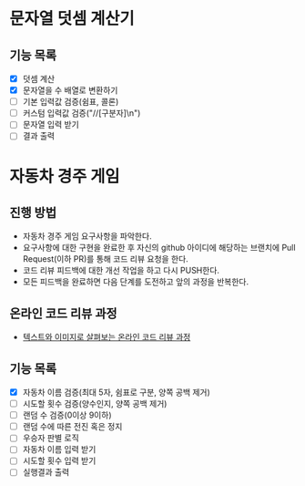 # 문자열 덧셈 계산기
## 기능 목록
- [x] 덧셈 계산
- [x] 문자열을 수 배열로 변환하기
- [ ] 기본 입력값 검증(쉼표, 콜론)
- [ ] 커스텀 입력값 검증("//[구분자]\n")
- [ ] 문자열 입력 받기
- [ ] 결과 출력

# 자동차 경주 게임
## 진행 방법
* 자동차 경주 게임 요구사항을 파악한다.
* 요구사항에 대한 구현을 완료한 후 자신의 github 아이디에 해당하는 브랜치에 Pull Request(이하 PR)를 통해 코드 리뷰 요청을 한다.
* 코드 리뷰 피드백에 대한 개선 작업을 하고 다시 PUSH한다.
* 모든 피드백을 완료하면 다음 단계를 도전하고 앞의 과정을 반복한다.

## 온라인 코드 리뷰 과정
* [텍스트와 이미지로 살펴보는 온라인 코드 리뷰 과정](https://github.com/next-step/nextstep-docs/tree/master/codereview)

## 기능 목록
- [x] 자동차 이름 검증(최대 5자, 쉼표로 구분, 양쪽 공백 제거)
- [ ] 시도할 횟수 검증(양수인지, 양쪽 공백 제거)
- [ ] 랜덤 수 검증(0이상 9이하)
- [ ] 랜덤 수에 따른 전진 혹은 정지
- [ ] 우승자 판별 로직
- [ ] 자동차 이름 입력 받기
- [ ] 시도할 횟수 입력 받기
- [ ] 실행결과 출력